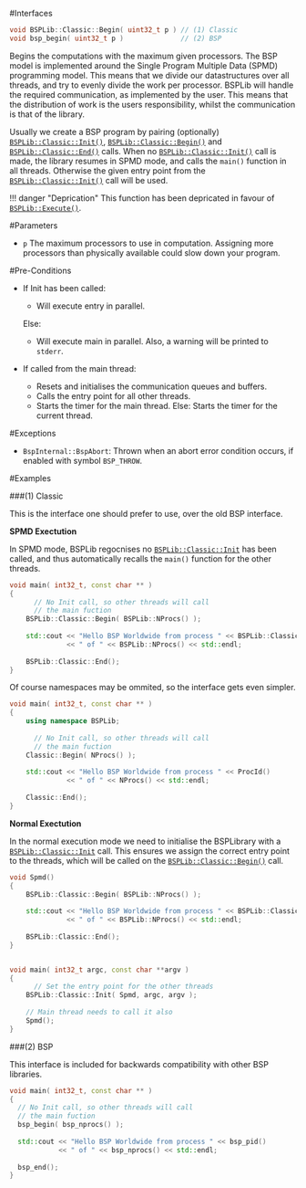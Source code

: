 #Interfaces

```cpp
void BSPLib::Classic::Begin( uint32_t p ) // (1) Classic
void bsp_begin( uint32_t p )              // (2) BSP
```

Begins the computations with the maximum given processors. The BSP model is implemented around the 
Single Program Multiple Data (SPMD) programming model. This means that we divide our datastructures 
over all threads, and try to evenly divide the work per processor. BSPLib will handle the required 
communication, as implemented by the user. This means that the distribution of work
is the users responsibility, whilst the communication is that of the library.

Usually we create a BSP program by pairing (optionally) [`BSPLib::Classic::Init()`](init.md), [`BSPLib::Classic::Begin()`](begin.md) 
and [`BSPLib::Classic::End()`](end.md) calls. When no [`BSPLib::Classic::Init()`](init.md) call is made, the library resumes in 
SPMD mode, and calls the `main()` function in all threads. Otherwise the given entry point from the
[`BSPLib::Classic::Init()`](init.md) call will be used.

!!! danger "Deprication"
    This function has been depricated in favour of [`BSPLib::Execute()`](execute.md).
	 
#Parameters

* `p` The maximum processors to use in computation. Assigning more processors than 
      physically available could slow down your program.

#Pre-Conditions

 * If Init has been called: 
	 * Will execute entry in parallel.
  	
	Else: 
 	  
	 * Will execute main in parallel. Also, a warning will be printed to `stderr`.
		 
 * If called from the main thread:
 
	* Resets and initialises the communication queues and buffers.
	* Calls the entry point for all other threads.
	* Starts the timer for the main thread.
   Else:
     Starts the timer for the current thread.

#Exceptions

* `BspInternal::BspAbort`: 
  Thrown when an abort error condition occurs, if enabled with symbol `BSP_THROW`.
  
#Examples

###(1) Classic

This is the interface one should prefer to use, over the old BSP interface.

**SPMD Exectution**

In SPMD mode, BSPLib regocnises no [`BSPLib::Classic::Init`](init.md) has been called,
and thus automatically recalls the `main()` function for the other threads.

```cpp
void main( int32_t, const char ** )
{
	  // No Init call, so other threads will call
	  // the main fuction
    BSPLib::Classic::Begin( BSPLib::NProcs() );
    
    std::cout << "Hello BSP Worldwide from process " << BSPLib::Classic::ProcId() 
              << " of " << BSPLib::NProcs() << std::endl;
    
    BSPLib::Classic::End();
}
```

Of course namespaces may be ommited, so the interface gets even simpler.

```cpp
void main( int32_t, const char ** )
{
    using namespace BSPLib;
    
	  // No Init call, so other threads will call
	  // the main fuction
    Classic::Begin( NProcs() );
    
    std::cout << "Hello BSP Worldwide from process " << ProcId() 
              << " of " << NProcs() << std::endl;
    
    Classic::End();
}
```

**Normal Exectution**

In the normal execution mode we need to initialise the BSPLibrary with a [`BSPLib::Classic::Init`](init.md) call.
This ensures we assign the correct entry point to the threads, which will be called on the
[`BSPLib::Classic::Begin()`](begin.md) call.

```cpp
void Spmd()
{  
    BSPLib::Classic::Begin( BSPLib::NProcs() );
    
    std::cout << "Hello BSP Worldwide from process " << BSPLib::Classic::ProcId() 
              << " of " << BSPLib::NProcs() << std::endl;
              
    BSPLib::Classic::End();
}


void main( int32_t argc, const char **argv )
{
	  // Set the entry point for the other threads
    BSPLib::Classic::Init( Spmd, argc, argv );
	
    // Main thread needs to call it also
    Spmd();
}
```

###(2) BSP

This interface is included for backwards compatibility with other BSP libraries.

```cpp
void main( int32_t, const char ** )
{
  // No Init call, so other threads will call
  // the main fuction
  bsp_begin( bsp_nprocs() );
  
  std::cout << "Hello BSP Worldwide from process " << bsp_pid() 
            << " of " << bsp_nprocs() << std::endl;
  
  bsp_end();
}
```